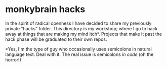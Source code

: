 # monkybrain hacks #
In the spirit of radical openness I have decided to share my previously private "hacks" folder.
This directory is my workshop; where I go to hack away at things that are making my mind itch*.
Projects that make it past the hack phase will be graduated to their own repos.
  
*Yes, I'm the type of guy who occasionally uses semicolons in natural language text. Deal with it. The real issue is semicolons *in code* (oh the horror!)